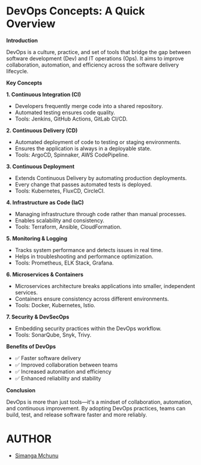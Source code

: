 # **DevOps Concepts: A Quick Overview**
**Introduction**

DevOps is a culture, practice, and set of tools that bridge the gap between software development (Dev) and IT operations (Ops). It aims to improve collaboration, automation, and efficiency across the software delivery lifecycle.

**Key Concepts**

**1. Continuous Integration (CI)**
- Developers frequently merge code into a shared repository.
- Automated testing ensures code quality.
- Tools: Jenkins, GitHub Actions, GitLab CI/CD.

**2. Continuous Delivery (CD)**
- Automated deployment of code to testing or staging environments.
- Ensures the application is always in a deployable state.
- Tools: ArgoCD, Spinnaker, AWS CodePipeline.

**3. Continuous Deployment**
- Extends Continuous Delivery by automating production deployments.
- Every change that passes automated tests is deployed.
- Tools: Kubernetes, FluxCD, CircleCI.

**4. Infrastructure as Code (IaC)**
- Managing infrastructure through code rather than manual processes.
- Enables scalability and consistency.
- Tools: Terraform, Ansible, CloudFormation.

**5. Monitoring & Logging**
- Tracks system performance and detects issues in real time.
- Helps in troubleshooting and performance optimization.
- Tools: Prometheus, ELK Stack, Grafana.

**6. Microservices & Containers**
- Microservices architecture breaks applications into smaller, independent services.
- Containers ensure consistency across different environments.
- Tools: Docker, Kubernetes, Istio.

**7. Security & DevSecOps**
- Embedding security practices within the DevOps workflow.
- Tools: SonarQube, Snyk, Trivy.

**Benefits of DevOps**

- ✅ Faster software delivery
- ✅ Improved collaboration between teams
- ✅ Increased automation and efficiency
- ✅ Enhanced reliability and stability

**Conclusion**

DevOps is more than just tools—it's a mindset of collaboration, automation, and continuous improvement. By adopting DevOps practices, teams can build, test, and release software faster and more reliably.

# AUTHOR
- [Simanga Mchunu](https://github.com/Simacoder)
